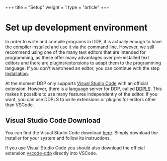+++
title = "Setup"
weight = 1
type = "article"
+++

# Set up development environment

In order to write and compile programs in DDP, it is actually enough to have the compiler installed and use it via the command line.
However, we still recommend using one of the many text editors that are intended for programming, as these offer many advantages over pre-installed text editors and there are plugins/extensions to adapt them to the programming language.
If you don't want/need an editor, you can continue with the step [Installation](/en/Einstieg/Installation).

At the moment DDP only supports [Visual Studio Code](https://code.visualstudio.com/) with an official extension.
However, there is a language server for DDP, called [DDPLS](https://github.com/DDP-Projekt/DDPLS). This makes it possible to use many features independently of the editor. If you want, you can use DDPLS to write extensions or plugins for editors other than VSCode.

## Visual Studio Code Download

You can find the Visual Studio Code download [here](https://code.visualstudio.com/Download).
Simply download the installer for your system and follow its instructions.

If you use Visual Studio Code you should also download the official extension [vscode-ddp](https://marketplace.visualstudio.com/items?itemName=DDP-Projekt.vscode-ddp) directly into VSCode.